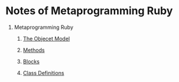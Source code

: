 # Notes of Metaprogramming Ruby

1. Metaprogramming Ruby
    
    1. [The Objecet Model](https://github.com/alfmunny/notes-metaprogramming-ruby/blob/master/metaprogramming_ruby/chapter1-the-object-model.md) 

    2. [Methods](https://github.com/alfmunny/notes-metaprogramming-ruby/blob/master/metaprogramming_ruby/chapter2-methods.md) 

    3. [Blocks](https://github.com/alfmunny/notes-metaprogramming-ruby/blob/master/metaprogramming_ruby/chapter3-blocks.md) 
    4. [Class Definitions](https://github.com/alfmunny/notes-metaprogramming-ruby/blob/master/metaprogramming_ruby/chapter3-class-definitions.md) 
